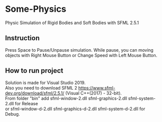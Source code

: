 # Some-Physics

Physic Simulation of Rigid Bodies and Soft Bodies with SFML 2.5.1

Instruction
-----------------------

Press Space to Pause/Unpause simulation.
While pause, you can moving objects with Right Mouse Button or
Change Speed with Left Mouse Button.


How to run project
-----------------------

Solution is made for Visual Studio 2019.  
Also you need to download SFML 2 https://www.sfml-dev.org/download/sfml/2.5.1/ (Visual C++(2017) - 32-bit).  
From folder "bin" add sfml-window-2.dll sfml-graphics-2.dll sfml-system-2.dll for Release  
or sfml-window-d-2.dll sfml-graphics-d-2.dll sfml-system-d-2.dll for Debug.
